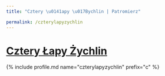 ```yaml
---
title: "Cztery \u0141apy \u017Bychlin | Patromierz"

permalink: /czterylapyzychlin
---
```


# [Cztery Łapy Żychlin](https://patronite.pl/czterylapyzychlin)

{% include profile.md name="czterylapyzychlin" prefix="c" %}
